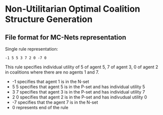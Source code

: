 # Non-Utilitarian Optimal Coalition Structure Generation

## File format for MC-Nets representation

Single rule representation:

```
-1 5 5 3 7 2 0 -7 0
```

This rule specifies individual utility of 5 of agent 5, 7 of agent 3, 0 of agent 2 in coalitions where there
  are no agents 1 and 7.

* -1 specifies that agent 1 is in the N-set
* 5 5 specifies that agent 5 is in the P-set and has individual utility 5
* 3 7 specifies that agent 3 is in the P-set and has individual utility 7
* 2 0 specifies that agent 2 is in the P-set and has indivudual utility 0
* -7 specifies that the agent 7 is in the N-set
* 0 represents end of the rule

